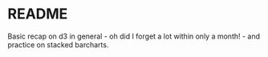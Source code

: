 # README

Basic recap on d3 in general - oh did I forget a lot within only a month! - and practice on stacked barcharts.